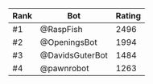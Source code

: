 Rank|Bot|Rating
---|---|---
#1|@RaspFish|2496
#2|@OpeningsBot|1994
#3|@DavidsGuterBot|1484
#4|@pawnrobot|1263
